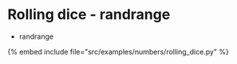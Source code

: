 # Rolling dice - randrange


* randrange

{% embed include file="src/examples/numbers/rolling_dice.py" %}


